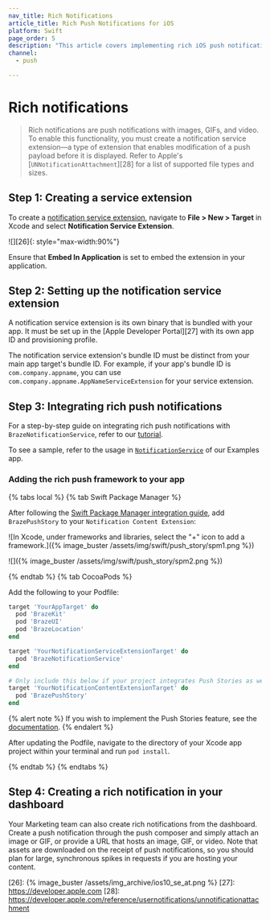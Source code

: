 ```yaml
---
nav_title: Rich Notifications
article_title: Rich Push Notifications for iOS
platform: Swift
page_order: 5
description: "This article covers implementing rich iOS push notifications for the Swift SDK."
channel:
  - push

---
```


# Rich notifications

> Rich notifications are push notifications with images, GIFs, and video. To enable this functionality, you must create a notification service extension&mdash;a type of extension that enables modification of a push payload before it is displayed. Refer to Apple's [`UNNotificationAttachment`][28] for a list of supported file types and sizes.

## Step 1: Creating a service extension

To create a [notification service extension][23], navigate to **File > New > Target** in Xcode and select **Notification Service Extension**.

![][26]{: style="max-width:90%"}

Ensure that **Embed In Application** is set to embed the extension in your application.

## Step 2: Setting up the notification service extension

A notification service extension is its own binary that is bundled with your app. It must be set up in the [Apple Developer Portal][27] with its own app ID and provisioning profile.

The notification service extension's bundle ID must be distinct from your main app target's bundle ID. For example, if your app's bundle ID is `com.company.appname`, you can use `com.company.appname.AppNameServiceExtension` for your service extension.

## Step 3: Integrating rich push notifications

For a step-by-step guide on integrating rich push notifications with `BrazeNotificationService`, refer to our [tutorial](https://braze-inc.github.io/braze-swift-sdk/tutorials/braze/b2-rich-push-notifications).

To see a sample, refer to the usage in [`NotificationService`][1] of our Examples app.

### Adding the rich push framework to your app

{% tabs local %}
{% tab Swift Package Manager %}

After following the [Swift Package Manager integration guide]({{site.baseurl}}/developer_guide/platform_integration_guides/swift/initial_sdk_setup/installation_methods/swift_package_manager/), add `BrazePushStory` to your `Notification Content Extension`:

![In Xcode, under frameworks and libraries, select the "+" icon to add a framework.]({% image_buster /assets/img/swift/push_story/spm1.png %})

![]({% image_buster /assets/img/swift/push_story/spm2.png %})

{% endtab %}
{% tab CocoaPods %}

Add the following to your Podfile:

```ruby
target 'YourAppTarget' do
  pod 'BrazeKit'
  pod 'BrazeUI'
  pod 'BrazeLocation'
end

target 'YourNotificationServiceExtensionTarget' do
  pod 'BrazeNotificationService'
end

# Only include this below if your project integrates Push Stories as well
target 'YourNotificationContentExtensionTarget' do
  pod 'BrazePushStory'
end
```
{% alert note %}
If you wish to implement the Push Stories feature, see the [documentation]({{site.baseurl}}/developer_guide/platform_integration_guides/swift/push_notifications/push_story/?tab=swift%20package%20manager).
{% endalert %}

After updating the Podfile, navigate to the directory of your Xcode app project within your terminal and run `pod install`.

{% endtab %}
{% endtabs %}

## Step 4: Creating a rich notification in your dashboard

Your Marketing team can also create rich notifications from the dashboard. Create a push notification through the push composer and simply attach an image or GIF, or provide a URL that hosts an image, GIF, or video. Note that assets are downloaded on the receipt of push notifications, so you should plan for large, synchronous spikes in requests if you are hosting your content.

[1]: https://github.com/braze-inc/braze-swift-sdk/blob/main/Examples/Swift/Sources/PushNotificationsServiceExtension/NotificationService.swift
[23]: https://developer.apple.com/reference/usernotifications/unnotificationserviceextension
[26]: {% image_buster /assets/img_archive/ios10_se_at.png %}
[27]: https://developer.apple.com
[28]: https://developer.apple.com/reference/usernotifications/unnotificationattachment
